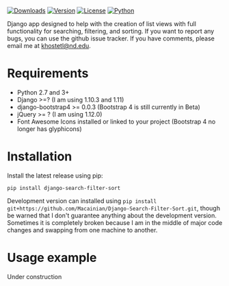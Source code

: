 [![Downloads](https://img.shields.io/pypi/dw/django-search-filter-sort.svg)](https://pypi.python.org/pypi/django-search-filter-sort)
[![Version](https://img.shields.io/pypi/v/django-search-filter-sort.svg)](https://pypi.python.org/pypi/django-search-filter-sort)
[![License](https://img.shields.io/pypi/l/django-search-filter-sort.svg)](https://pypi.python.org/pypi/django-search-filter-sort)
[![Python](https://img.shields.io/pypi/pyversions/django-search-filter-sort.svg)](https://pypi.python.org/pypi/django-search-filter-sort)

Django app designed to help with the creation of list views with full functionality for searching, filtering, and sorting.
If you want to report any bugs, you can use the github issue tracker. If you have comments, please email me at khostetl@nd.edu.

# Requirements

- Python 2.7 and 3+
- Django >=? (I am using 1.10.3 and 1.11)
- django-bootstrap4 >= 0.0.3 (Bootstrap 4 is still currently in Beta)
- jQuery >= ? (I am using 1.12.0)
- Font Awesome Icons installed or linked to your project (Bootstrap 4 no longer has glyphicons)

# Installation

Install the latest release using pip:

`pip install django-search-filter-sort`

Development version can installed using `pip install git+https://github.com/Macainian/Django-Search-Filter-Sort.git`, though be
warned that I don't guarantee anything about the development version. Sometimes it is completely broken because I am
in the middle of major code changes and swapping from one machine to another.

# Usage example

Under construction
